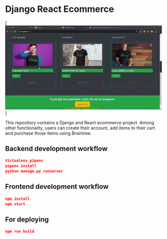 # Django React Ecommerce

[![alt text](https://github.com/abhishekdhs/Django-react-ecommerce/blob/master/ecom/media/images/project.gif)]

This repository contains a Django and React ecommerce project. Among other functionality, users can create their account, add items to their cart and purchase those items using Braintree.



## Backend development workflow

```json
Virtualenv pipenv
pipenv install
python manage.py runserver
```

## Frontend development workflow

```json
npm install
npm start
```

## For deploying

```json
npm run build

